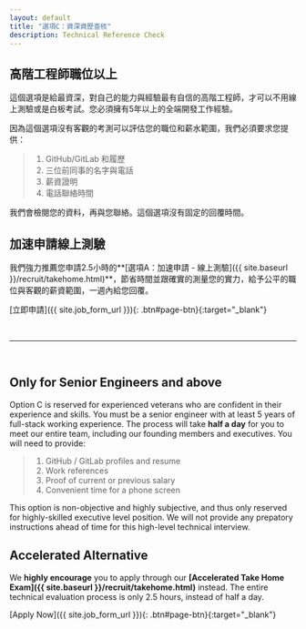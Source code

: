 ```yaml
---
layout: default
title: "選項C：資深資歷查核"
description: Technical Reference Check
---
```


## 高階工程師職位以上

這個選項是給最資深，對自己的能力與經驗最有自信的高階工程師，才可以不用線上測驗或是白板考試。您必須擁有5年以上的全端開發工作經驗。

因為這個選項沒有客觀的考測可以評估您的職位和薪水範圍，我們必須要求您提供：

> 1. GitHub/GitLab 和履歷
> 2. 三位前同事的名字與電話
> 3. 薪資證明
> 4. 電話聯絡時間

我們會檢閱您的資料，再與您聯絡。這個選項沒有固定的回覆時間。

## 加速申請線上測驗

我們強力推薦您申請2.5小時的**[選項A：加速申請 - 線上測驗]({{ site.baseurl }}/recruit/takehome.html)**，節省時間並跟確實的測量您的實力，給予公平的職位與客觀的薪資範圍，一週內給您回覆。

[立即申請]({{ site.job_form_url }}){: .btn#page-btn}{:target="_blank"}


<br>

---

<br>

## Only for Senior Engineers and above

Option C is reserved for experienced veterans who are confident in their experience and skills. You must be a senior engineer with at least 5 years of full-stack working experience. The process will take **half a day** for you to meet our entire team, including our founding members and executives. You will need to provide:

> 1. GitHub / GitLab profiles and resume
> 2. Work references
> 3. Proof of current or previous salary
> 4. Convenient time for a phone screen

This option is non-objective and highly subjective, and thus only reserved for highly-skilled executive level position. We will not provide any prepatory instructions ahead of time for this high-level technical interview.

## Accelerated Alternative

We **highly encourage** you to apply through our **[Accelerated Take Home Exam]({{ site.baseurl }}/recruit/takehome.html)** instead. The entire technical evaluation process is only 2.5 hours, instead of half a day.

[Apply Now]({{ site.job_form_url }}){: .btn#page-btn}{:target="_blank"}

<br>